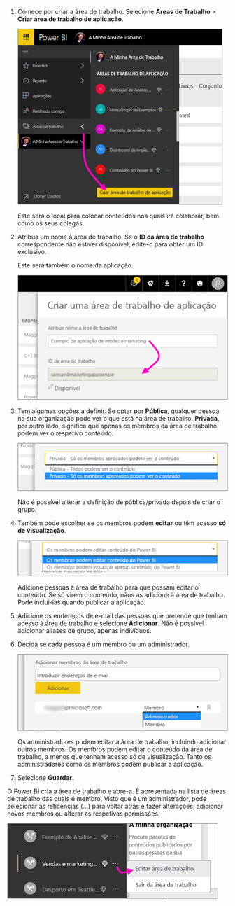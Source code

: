 1. Comece por criar a área de trabalho. Selecione **Áreas de Trabalho** > **Criar área de trabalho de aplicação**.
   
     ![Criar área de trabalho de aplicação](media/powerbi-service-create-app-workspace/power-bi-create-app-workspace.png)
   
    Este será o local para colocar conteúdos nos quais irá colaborar, bem como os seus colegas.

2. Atribua um nome à área de trabalho. Se o **ID da área de trabalho** correspondente não estiver disponível, edite-o para obter um ID exclusivo.
   
     Este será também o nome da aplicação.
   
     ![Atribuir um nome à área de trabalho](media/powerbi-service-create-app-workspace/power-bi-apps-create-workspace-name.png)

3. Tem algumas opções a definir. Se optar por **Pública**, qualquer pessoa na sua organização pode ver o que está na área de trabalho. **Privada**, por outro lado, significa que apenas os membros da área de trabalho podem ver o respetivo conteúdo.
   
     ![Definir como Privada ou Pública](media/powerbi-service-create-app-workspace/power-bi-apps-create-workspace-private-public.png)
   
    Não é possível alterar a definição de pública/privada depois de criar o grupo.

4. Também pode escolher se os membros podem **editar** ou têm acesso **só de visualização**.
   
     ![Definir editar ou só de visualização](media/powerbi-service-create-app-workspace/power-bi-apps-create-workspace-members-edit.png)
   
     Adicione pessoas à área de trabalho para que possam editar o conteúdo. Se só virem o conteúdo, nãos as adicione à área de trabalho. Pode inclui-las quando publicar a aplicação.

5. Adicione os endereços de e-mail das pessoas que pretende que tenham acesso à área de trabalho e selecione **Adicionar**. Não é possível adicionar aliases de grupo, apenas indivíduos.

6. Decida se cada pessoa é um membro ou um administrador.
   
     ![Definir Membro ou Administrador](media/powerbi-service-create-app-workspace/power-bi-apps-create-workspace-admin.png)
   
    Os administradores podem editar a área de trabalho, incluindo adicionar outros membros. Os membros podem editar o conteúdo da área de trabalho, a menos que tenham acesso só de visualização. Tanto os administradores como os membros podem publicar a aplicação.

7. Selecione **Guardar**.

O Power BI cria a área de trabalho e abre-a. É apresentada na lista de áreas de trabalho das quais é membro. Visto que é um administrador, pode selecionar as reticências (…) para voltar atrás e fazer alterações, adicionar novos membros ou alterar as respetivas permissões.

![Editar área de trabalho](media/powerbi-service-create-app-workspace/power-bi-apps-edit-workspace-ellipsis.png)

